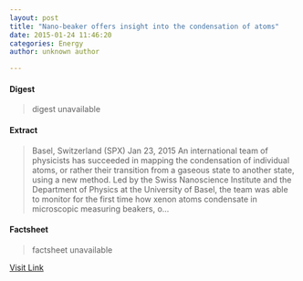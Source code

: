 ```yaml
---
layout: post
title: "Nano-beaker offers insight into the condensation of atoms"
date: 2015-01-24 11:46:20
categories: Energy
author: unknown author

---
```



#### Digest
>digest unavailable

#### Extract
>Basel, Switzerland (SPX) Jan 23, 2015 An international team of physicists has succeeded in mapping the condensation of individual atoms, or rather their transition from a gaseous state to another state, using a new method. Led by the Swiss Nanoscience Institute and the Department of Physics at the University of Basel, the team was able to monitor for the first time how xenon atoms condensate in microscopic measuring beakers, o...

#### Factsheet
>factsheet unavailable

[Visit Link](http://www.nanodaily.com/reports/Nano_beaker_offers_insight_into_the_condensation_of_atoms_999.html)


